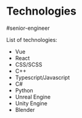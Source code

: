 # Technologies

#senior-engineer

List of technologies:

- Vue
- React
- CSS/SCSS
- C++
- Typescript/Javascript
- C#
- Python
- Unreal Engine
- Unity Engine
- Blender

